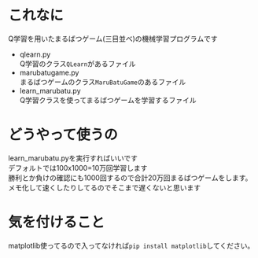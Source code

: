 # これなに
Q学習を用いたまるばつゲーム(三目並べ)の機械学習プログラムです  
- qlearn.py  
Q学習のクラス`QLearn`があるファイル
- marubatugame.py  
まるばつゲームのクラス`MaruBatuGame`のあるファイル
- learn_marubatu.py  
Q学習クラスを使ってまるばつゲームを学習するファイル
# どうやって使うの
learn_marubatu.pyを実行すればいいです   
デフォルトでは100x1000=10万回学習します  
勝利とか負けの確認にも1000回するので合計20万回まるばつゲームをします。  
メモ化して速くしたりしてるのでそこまで遅くないと思います
# 気を付けること
matplotlib使ってるので入ってなければ`pip install matplotlib`してください。  

